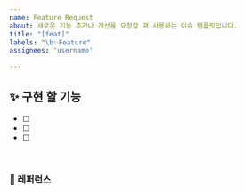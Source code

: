```yaml
---
name: Feature Request
about: 새로운 기능 추가나 개선을 요청할 때 사용하는 이슈 템플릿입니다.
title: "[feat]"
labels: "\b✨Feature"
assignees: 'username'

---
```


## ✨ 구현 할 기능
- [ ] 
- [ ] 
- [ ] 

<br>

### 📕 레퍼런스